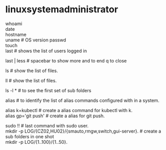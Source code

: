 # linuxsystemadministrator
whoami  
date  
hostname  
uname  # OS version
passwd  
touch  
last # shows the list of users logged in  

last  | less # spacebar to show more and to end q to close


ls # show the list of files.  

ll # show the list of files.  

ls -l * # to see the first set of sub folders

alias # to identify the list of alias commands configured with in a system.   

alias k=kubectl  # create a alias command for kubectl with k.   
alias gp='git push' # create a alias for git push.   

sudo !! # last command with sudo user.       
mkdir -p LOG/{CZ02,HU02}/{smauto,rmgw,switch,gui-server}. # create a sub folders in one shot   
mkdir -p LOG/{1..100}/{1..50}. 


